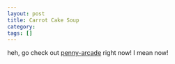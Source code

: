 ```yaml
---
layout: post
title: Carrot Cake Soup
category: 
tags: []
---
```



heh, go check out [penny-arcade][1] right now! I mean now!

[1]: http://www.penny-arcade.com/2002/2/11/ "Carrot Cake Soup"
